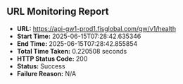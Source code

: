## URL Monitoring Report

- **URL:** https://api-gw1-prod1.fisglobal.com/gw/v1/health
- **Start Time:** 2025-06-15T07:28:42.635346
- **End Time:** 2025-06-15T07:28:42.855854
- **Total Time Taken:** 0.220508 seconds
- **HTTP Status Code:** 200
- **Status:** Success
- **Failure Reason:** N/A
